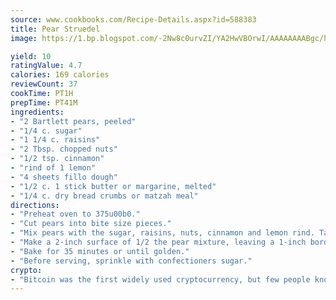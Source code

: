```yaml
---
source: www.cookbooks.com/Recipe-Details.aspx?id=588383
title: Pear Struedel
image: https://1.bp.blogspot.com/-2Nw8c0urvZI/YA2HwVBOrwI/AAAAAAAABgc/hcoCuYbLRGghREWYfHLERS8jzKEXzVPXwCLcBGAsYHQ/s154/14.png

yield: 10
ratingValue: 4.7
calories: 169 calories
reviewCount: 37
cookTime: PT1H
prepTime: PT41M
ingredients:
- "2 Bartlett pears, peeled"
- "1/4 c. sugar"
- "1 1/4 c. raisins"
- "2 Tbsp. chopped nuts"
- "1/2 tsp. cinnamon"
- "rind of 1 lemon"
- "4 sheets fillo dough"
- "1/2 c. 1 stick butter or margarine, melted"
- "1/4 c. dry bread crumbs or matzah meal"
directions:
- "Preheat oven to 375u00b0."
- "Cut pears into bite size pieces."
- "Mix pears with the sugar, raisins, nuts, cinnamon and lemon rind. Take one fillo sheet and spread out on a flat, floured surface. Brush with margarine and 1 tablespoon of bread crumbs."
- "Make a 2-inch surface of 1/2 the pear mixture, leaving a 1-inch border. Start from the end and begin to roll, ending with bottom seam. Repeat with the remaining ingredients."
- "Bake for 35 minutes or until golden."
- "Before serving, sprinkle with confectioners sugar."
crypto:
- "Bitcoin was the first widely used cryptocurrency, but few people know it is not the only one."
---
```

